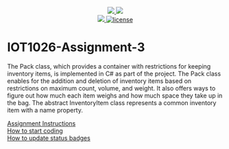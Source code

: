 <p align="center">
	<a href="https://github.com/heligayakwad/IOT1026-Assignment-3/actions/workflows/ci.yml">
    <img src="https://github.com/heligayakwad/IOT1026-Assignment-3/actions/workflows/ci.yml/badge.svg"/>
    </a>
	<a href="https://github.com/heligayakwad/IOT1026-Assignment-3/actions/workflows/formatting.yml">
    <img src="https://github.com/heligayakwad/IOT1026-Assignment-3/actions/workflows/formatting.yml/badge.svg"/>
	<br/>
    <a href="https://codecov.io/gh/heligayakwad/IOT1026-Assignment-3" > 
    <img src="https://codecov.io/gh/heligayakwad/IOT1026-Assignment-3/branch/main/graph/badge.svg?token=JS0857X5JD"/> 
	<img title="MIT License" alt="license" src="https://img.shields.io/badge/license-MIT-informational?style=flat-square">	
    </a>
</p>

# IOT1026-Assignment-3
The Pack class, which provides a container with restrictions for keeping inventory items, is implemented in C# as part of the project. The Pack class enables for the addition and deletion of inventory items based on restrictions on maximum count, volume, and weight. It also offers ways to figure out how much each item weighs and how much space they take up in the bag. The abstract InventoryItem class represents a common inventory item with a name property.  

[Assignment Instructions](docs/instructions.md)  
[How to start coding](docs/how-to-use.md)  
[How to update status badges](docs/how-to-update-badges.md)
